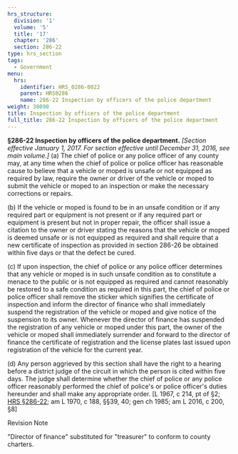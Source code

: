 ```yaml
---
hrs_structure:
  division: '1'
  volume: '5'
  title: '17'
  chapter: '286'
  section: 286-22
type: hrs_section
tags:
  - Government
menu:
  hrs:
    identifier: HRS_0286-0022
    parent: HRS0286
    name: 286-22 Inspection by officers of the police department
weight: 38090
title: Inspection by officers of the police department
full_title: 286-22 Inspection by officers of the police department
---
```

**§286-22 Inspection by officers of the police department.** _[Section effective January 1, 2017\. For section effective until December 31, 2016, see main volume.]_ (a) The chief of police or any police officer of any county may, at any time when the chief of police or police officer has reasonable cause to believe that a vehicle or moped is unsafe or not equipped as required by law, require the owner or driver of the vehicle or moped to submit the vehicle or moped to an inspection or make the necessary corrections or repairs.

(b) If the vehicle or moped is found to be in an unsafe condition or if any required part or equipment is not present or if any required part or equipment is present but not in proper repair, the officer shall issue a citation to the owner or driver stating the reasons that the vehicle or moped is deemed unsafe or is not equipped as required and shall require that a new certificate of inspection as provided in section 286-26 be obtained within five days or that the defect be cured.

(c) If upon inspection, the chief of police or any police officer determines that any vehicle or moped is in such unsafe condition as to constitute a menace to the public or is not equipped as required and cannot reasonably be restored to a safe condition as required in this part, the chief of police or police officer shall remove the sticker which signifies the certificate of inspection and inform the director of finance who shall immediately suspend the registration of the vehicle or moped and give notice of the suspension to its owner. Whenever the director of finance has suspended the registration of any vehicle or moped under this part, the owner of the vehicle or moped shall immediately surrender and forward to the director of finance the certificate of registration and the license plates last issued upon registration of the vehicle for the current year.

(d) Any person aggrieved by this section shall have the right to a hearing before a district judge of the circuit in which the person is cited within five days. The judge shall determine whether the chief of police or any police officer reasonably performed the chief of police's or police officer's duties hereunder and shall make any appropriate order. [L 1967, c 214, pt of §2; [HRS §286-22](/title-17/chapter-286/section-286-22/); am L 1970, c 188, §§39, 40; gen ch 1985; am L 2016, c 200, §8]

Revision Note

"Director of finance" substituted for "treasurer" to conform to county charters.